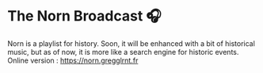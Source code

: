 # The Norn Broadcast 🎧
Norn is a playlist for history. Soon, it will be enhanced with a bit of historical music, but as of now, it is more like a search engine for historic events.
Online version : https://norn.gregglrnt.fr
